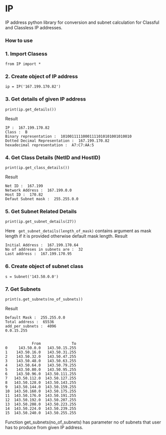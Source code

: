 # IP
IP address python library for conversion and subnet calculation for Classful and Classless IP addresses.

### How to use

### 1. Import Clasess
```
from IP import *
```

### 2. Create object of IP address

```
ip = IP('167.199.170.82')
```

### 3. Get details of given IP address
```
print(ip.get_details())
```
Result
```
IP :  167.199.170.82
Class :  B
Binary representation :  10100111110001111010101001010010
Dotted Decimal Representation :  167.199.170.82
hexadecimal representation :  A7:C7:AA:5
```

### 4. Get Class Details (NetID and HostID)
```
print(ip.get_class_details()) 
```
Result
```
Net ID :  167.199
Network Address :  167.199.0.0
Host ID :  170.82
Defaut Subnet mask :  255.255.0.0
```

### 5. Get Subnet Related Details

```
print(ip.get_subnet_details(27)) 
```
Here ``` get_subnet_details(length_of_mask)``` contains argument as mask length if it is provided otherwise default mask length.
Result
```
Initial Address :  167.199.170.64
No of addreses in subnets are :  32
Last address :  167.199.170.95
```

### 6. Create object of subnet class

```
s = Subnet('143.50.0.0') 
```

### 7. Get Subnets

```
print(s.get_subnets(no_of_subnets))
```
Result
```
Default Mask :  255.255.0.0
Total address :  65536
add_per_subnets :  4096
0.0.15.255


            From              To
0     143.50.0.0   143.50.15.255
1    143.50.16.0   143.50.31.255
2    143.50.32.0   143.50.47.255
3    143.50.48.0   143.50.63.255
4    143.50.64.0   143.50.79.255
5    143.50.80.0   143.50.95.255
6    143.50.96.0  143.50.111.255
7   143.50.112.0  143.50.127.255
8   143.50.128.0  143.50.143.255
9   143.50.144.0  143.50.159.255
10  143.50.160.0  143.50.175.255
11  143.50.176.0  143.50.191.255
12  143.50.192.0  143.50.207.255
13  143.50.208.0  143.50.223.255
14  143.50.224.0  143.50.239.255
15  143.50.240.0  143.50.255.255

```
Function get_subnets(no_of_subnets) has parameter no of subnets that user has to produce from given IP address.
